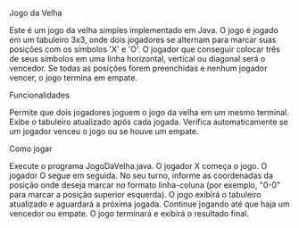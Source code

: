 Jogo da Velha

Este é um jogo da velha simples implementado em Java. O jogo é jogado em um tabuleiro 3x3, onde dois jogadores se alternam para marcar suas posições com os símbolos 'X' e 'O'. O jogador que conseguir colocar três de seus símbolos em uma linha horizontal, vertical ou diagonal será o vencedor. Se todas as posições forem preenchidas e nenhum jogador vencer, o jogo termina em empate.


Funcionalidades

Permite que dois jogadores joguem o jogo da velha em um mesmo terminal.
Exibe o tabuleiro atualizado após cada jogada.
Verifica automaticamente se um jogador venceu o jogo ou se houve um empate.



Como jogar

Execute o programa JogoDaVelha.java.
O jogador X começa o jogo. O jogador O segue em seguida.
No seu turno, informe as coordenadas da posição onde deseja marcar no formato linha-coluna (por exemplo, "0-0" para marcar a posição superior esquerda).
O jogo exibirá o tabuleiro atualizado e aguardará a próxima jogada.
Continue jogando até que haja um vencedor ou empate.
O jogo terminará e exibirá o resultado final.

